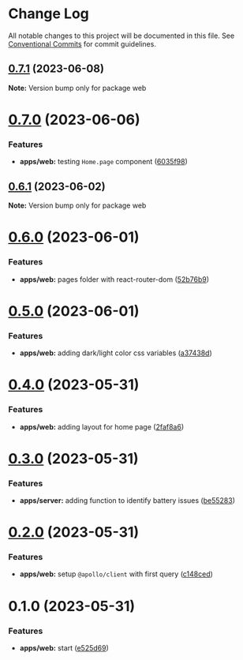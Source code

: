 # Change Log

All notable changes to this project will be documented in this file.
See [Conventional Commits](https://conventionalcommits.org) for commit guidelines.

## [0.7.1](https://github.com/emunhoz/battery-issue-tracker/compare/web@0.7.0...web@0.7.1) (2023-06-08)

**Note:** Version bump only for package web





# [0.7.0](https://github.com/emunhoz/battery-issue-tracker/compare/web@0.6.1...web@0.7.0) (2023-06-06)


### Features

* **apps/web:** testing `Home.page` component ([6035f98](https://github.com/emunhoz/battery-issue-tracker/commit/6035f98319dba0c6aa741934f2786bf7e656f784))





## [0.6.1](https://github.com/emunhoz/battery-issue-tracker/compare/web@0.6.0...web@0.6.1) (2023-06-02)

**Note:** Version bump only for package web





# [0.6.0](https://github.com/emunhoz/battery-issue-tracker/compare/web@0.5.0...web@0.6.0) (2023-06-01)


### Features

* **apps/web:** pages folder with react-router-dom ([52b76b9](https://github.com/emunhoz/battery-issue-tracker/commit/52b76b90aff449efa6a62138675a382b40372b46))





# [0.5.0](https://github.com/emunhoz/battery-issue-tracker/compare/web@0.4.0...web@0.5.0) (2023-06-01)


### Features

* **apps/web:** adding dark/light color css variables ([a37438d](https://github.com/emunhoz/battery-issue-tracker/commit/a37438dc9437c86eddcf0b189363322aea76d3e0))





# [0.4.0](https://github.com/emunhoz/battery-issue-tracker/compare/web@0.3.0...web@0.4.0) (2023-05-31)


### Features

* **apps/web:** adding layout for home page ([2faf8a6](https://github.com/emunhoz/battery-issue-tracker/commit/2faf8a6722e274da10376a8910fdbcf7699fa401))





# [0.3.0](https://github.com/emunhoz/battery-issue-tracker/compare/web@0.2.0...web@0.3.0) (2023-05-31)


### Features

* **apps/server:** adding function to identify battery issues ([be55283](https://github.com/emunhoz/battery-issue-tracker/commit/be5528389690ccb3532261cd81e6309d4b2c6e68))





# [0.2.0](https://github.com/emunhoz/battery-issue-tracker/compare/web@0.1.0...web@0.2.0) (2023-05-31)


### Features

* **apps/web:** setup `@apollo/client` with first query ([c148ced](https://github.com/emunhoz/battery-issue-tracker/commit/c148ceded3668483d9c2542befde476c4d30f71e))





# 0.1.0 (2023-05-31)


### Features

* **apps/web:** start ([e525d69](https://github.com/emunhoz/battery-issue-tracker/commit/e525d6913edadc054b26ccdbcd0fd94f9a2e246f))
